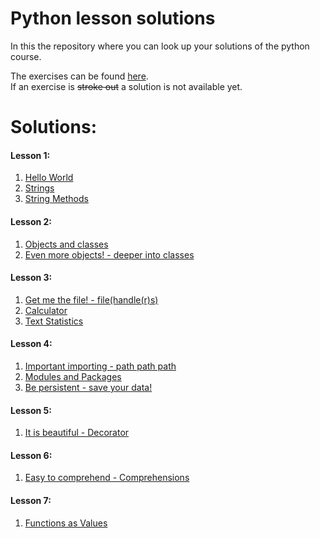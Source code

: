 # Python lesson solutions

In this the repository where you can look up your solutions of the python course.

The exercises can be found [here](http://fsr.github.io/python-lessons/).  
If an exercise is ~~stroke out~~ a solution is not available yet.

# Solutions:
#### Lesson 1:
1. [Hello World](01_getting_started/helloworld.py)
2. [Strings](01_getting_started/strings.py)
3. [String Methods](01_getting_started/string_methods.py)

#### Lesson 2:
1. [Objects and classes](02_objects_and_classes/objects_and_classes.py)
2. [Even more objects! - deeper into classes](02_objects_and_classes/more_objects.py)

#### Lesson 3:
1. [Get me the file! - file(handle(r)s)](03_builtins/file.py)
2. [Calculator](03_builtins/calculator.py)
3. [Text Statistics](03_builtins/text_stats.py)

#### Lesson 4:
1. [Important importing - path path path](04_modules_packages_pip/importing)
2. [Modules and Packages](04_modules_packages_pip/modules)
3. [Be persistent - save your data!](04_modules_packages_pip/persistence)

#### Lesson 5:
1. [It is beautiful - Decorator](05_decorators)

#### Lesson 6:
1. [Easy to comprehend - Comprehensions](06_comprehesions)

#### Lesson 7:
1. [Functions as Values](07_functions_advanced/funcsAsVals.py)
